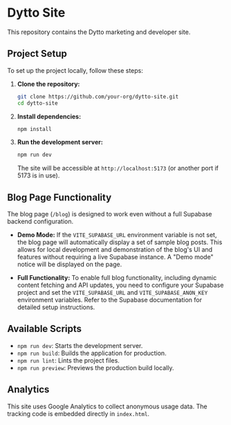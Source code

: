 # Dytto Site

This repository contains the Dytto marketing and developer site.

## Project Setup

To set up the project locally, follow these steps:

1.  **Clone the repository:**
    ```bash
    git clone https://github.com/your-org/dytto-site.git
    cd dytto-site
    ```

2.  **Install dependencies:**
    ```bash
    npm install
    ```

3.  **Run the development server:**
    ```bash
    npm run dev
    ```
    The site will be accessible at `http://localhost:5173` (or another port if 5173 is in use).

## Blog Page Functionality

The blog page (`/blog`) is designed to work even without a full Supabase backend configuration.

-   **Demo Mode:** If the `VITE_SUPABASE_URL` environment variable is not set, the blog page will automatically display a set of sample blog posts. This allows for local development and demonstration of the blog's UI and features without requiring a live Supabase instance. A "Demo mode" notice will be displayed on the page.

-   **Full Functionality:** To enable full blog functionality, including dynamic content fetching and API updates, you need to configure your Supabase project and set the `VITE_SUPABASE_URL` and `VITE_SUPABASE_ANON_KEY` environment variables. Refer to the Supabase documentation for detailed setup instructions.

## Available Scripts

-   `npm run dev`: Starts the development server.
-   `npm run build`: Builds the application for production.
-   `npm run lint`: Lints the project files.
-   `npm run preview`: Previews the production build locally.

## Analytics

This site uses Google Analytics to collect anonymous usage data. The tracking code is embedded directly in `index.html`.
